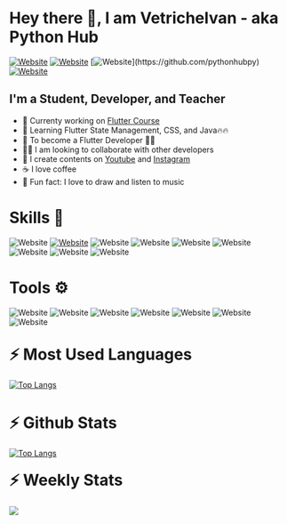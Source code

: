 <h1>Hey there 👋, I am Vetrichelvan - aka Python Hub</h1>

[![Website](https://img.shields.io/badge/instagram-%23E4405F.svg?&style=for-the-badge&logo=instagram&logoColor=white)][instagram]
[![Website](https://img.shields.io/badge/linkedin-%230077B5.svg?&style=for-the-badge&logo=linkedin&logoColor=white)][linkedin]
[![Website](https://img.shields.io/badge/youtube-%23FF0000.svg?&style=for-the-badge&logo=youtube&logoColor=white")](https://github.com/pythonhubpy)
[![Website](https://img.shields.io/badge/gmail-%23D14836.svg?&style=for-the-badge&logo=gmail&logoColor=white)](pythonhub.py@gmail.com)

<h2>I'm a Student, Developer, and Teacher</h2>

- 🎯 Currenty working on [Flutter Course](https://www.youtube.com/watch?v=SaqWcqH6r0A&list=PLEfCGAjasNu9LTKQK2TocCqH6FZtC6Y4m)
- 🏫 Learning Flutter State Management, CSS, and Java🔥🔥
- 🥅 To become a Flutter Developer 👩‍💻
- 👯‍♂️ I am looking to collaborate with other developers
- 📅 I create contents on [Youtube][youtube] and [Instagram][instagram]
- ☕ I love coffee
- 🎉 Fun fact: I love to draw and listen to music

<h1>Skills 🚀</h1>

![Website](https://img.shields.io/badge/python-%233776AB.svg?&style=for-the-badge&logo=python&logoColor=white)
[![Website](https://img.shields.io/badge/Flutter%20-%2302569B.svg?&style=for-the-badge&logo=Flutter&logoColor=white)][youtube]
![Website](https://img.shields.io/badge/Django%20-%234ea94b.svg?&style=for-the-badge&logo=Django&logoColor=white)
![Website](https://img.shields.io/badge/dart-%230175C2.svg?&style=for-the-badge&logo=dart&logoColor=white)
![Website](https://img.shields.io/badge/flask%20-%23000.svg?&style=for-the-badge&logo=flask&logoColor=white)
![Website](https://img.shields.io/badge/MongoDB-%234ea94b.svg?&style=for-the-badge&logo=mongodb&logoColor=white)
![Website](https://img.shields.io/badge/FIREBASE-%23FFCA28.svg?&style=for-the-badge&logo=firebase&logoColor=white)
![Website](https://img.shields.io/badge/html5%20-%23E34F26.svg?&style=for-the-badge&logo=html5&logoColor=white)
![Website](https://img.shields.io/badge/css3%20-%231572B6.svg?&style=for-the-badge&logo=css3&logoColor=white)

<h1>Tools ⚙</h1>

![Website](https://img.shields.io/badge/GIT-%23F05032.svg?&style=for-the-badge&logo=git&logoColor=white)
![Website](https://img.shields.io/badge/GITHUB-%23181717.svg?&style=for-the-badge&logo=github&logoColor=white)
![Website](https://img.shields.io/badge/AWSEC2-%23F05032.svg?&style=for-the-badge&logo=amazon-aws&logoColor=white)
![Website](https://img.shields.io/badge/HEROKU-%23430098.svg?&style=for-the-badge&logo=heroku&logoColor=white)
![Website](https://img.shields.io/badge/PyCharm-%23000000.svg?&style=for-the-badge&logo=pycharm&logoColor=white)
![Website](https://img.shields.io/badge/VS--CODE-%23007ACC.svg?&style=for-the-badge&logo=visual-studio-code&logoColor=white)
![Website](https://img.shields.io/badge/AndroidStudio-%233DDC84.svg?&style=for-the-badge&logo=android-studio&logoColor=white)

<h1 style="margin-top:30px;">⚡ Most Used Languages</h1>

[![Top Langs](https://github-readme-stats.pythonhubpy.vercel.app/api/top-langs/?username=pythonhubpy&langs_count=6)](https://github.com/pythonhubpy/github-readme-stats)

<h1>⚡ Github Stats</h1>

[![Top Langs](https://github-readme-stats.pythonhubpy.vercel.app/api?username=pythonhubpy&count_private=true&include_all_commits=true&show_icons=true&hide_border=true)](https://github.com/pythonhubpy/github-readme-stats)

<h1 style="margin-top:20px;">⚡ Weekly Stats</h1>

<img src="https://github-readme-stats.pythonhubpy.vercel.app/api/wakatime?username=PythonHub"/>

[youtube]: https://www.youtube.com/c/pythonhub
[instagram]: https://www.instagram.com/pythonhub.py
[linkedin]: https://www.linkedin.com/in/vetrichelvan-b-a327161b0
